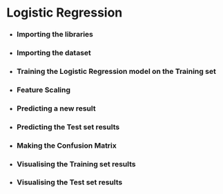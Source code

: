 # Logistic Regression

- ### Importing the libraries

- ### Importing the dataset

- ### Training the Logistic Regression model on the Training set

- ### Feature Scaling

- ### Predicting a new result

- ### Predicting the Test set results

- ### Making the Confusion Matrix

- ### Visualising the Training set results

- ### Visualising the Test set results  